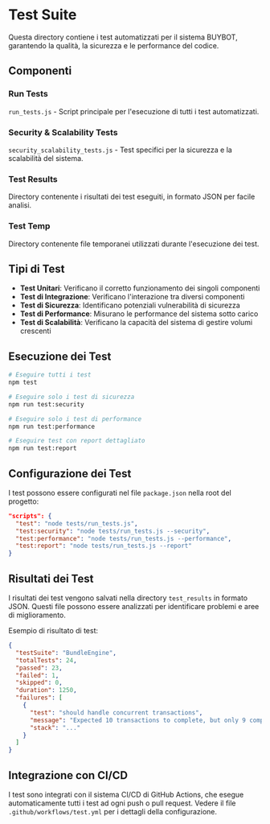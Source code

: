 # Test Suite

Questa directory contiene i test automatizzati per il sistema BUYBOT, garantendo la qualità, la sicurezza e le performance del codice.

## Componenti

### Run Tests
`run_tests.js` - Script principale per l'esecuzione di tutti i test automatizzati.

### Security & Scalability Tests
`security_scalability_tests.js` - Test specifici per la sicurezza e la scalabilità del sistema.

### Test Results
Directory contenente i risultati dei test eseguiti, in formato JSON per facile analisi.

### Test Temp
Directory contenente file temporanei utilizzati durante l'esecuzione dei test.

## Tipi di Test

- **Test Unitari**: Verificano il corretto funzionamento dei singoli componenti
- **Test di Integrazione**: Verificano l'interazione tra diversi componenti
- **Test di Sicurezza**: Identificano potenziali vulnerabilità di sicurezza
- **Test di Performance**: Misurano le performance del sistema sotto carico
- **Test di Scalabilità**: Verificano la capacità del sistema di gestire volumi crescenti

## Esecuzione dei Test

```bash
# Eseguire tutti i test
npm test

# Eseguire solo i test di sicurezza
npm run test:security

# Eseguire solo i test di performance
npm run test:performance

# Eseguire test con report dettagliato
npm run test:report
```

## Configurazione dei Test

I test possono essere configurati nel file `package.json` nella root del progetto:

```json
"scripts": {
  "test": "node tests/run_tests.js",
  "test:security": "node tests/run_tests.js --security",
  "test:performance": "node tests/run_tests.js --performance",
  "test:report": "node tests/run_tests.js --report"
}
```

## Risultati dei Test

I risultati dei test vengono salvati nella directory `test_results` in formato JSON. Questi file possono essere analizzati per identificare problemi e aree di miglioramento.

Esempio di risultato di test:
```json
{
  "testSuite": "BundleEngine",
  "totalTests": 24,
  "passed": 23,
  "failed": 1,
  "skipped": 0,
  "duration": 1250,
  "failures": [
    {
      "test": "should handle concurrent transactions",
      "message": "Expected 10 transactions to complete, but only 9 completed",
      "stack": "..."
    }
  ]
}
```

## Integrazione con CI/CD

I test sono integrati con il sistema CI/CD di GitHub Actions, che esegue automaticamente tutti i test ad ogni push o pull request. Vedere il file `.github/workflows/test.yml` per i dettagli della configurazione.
